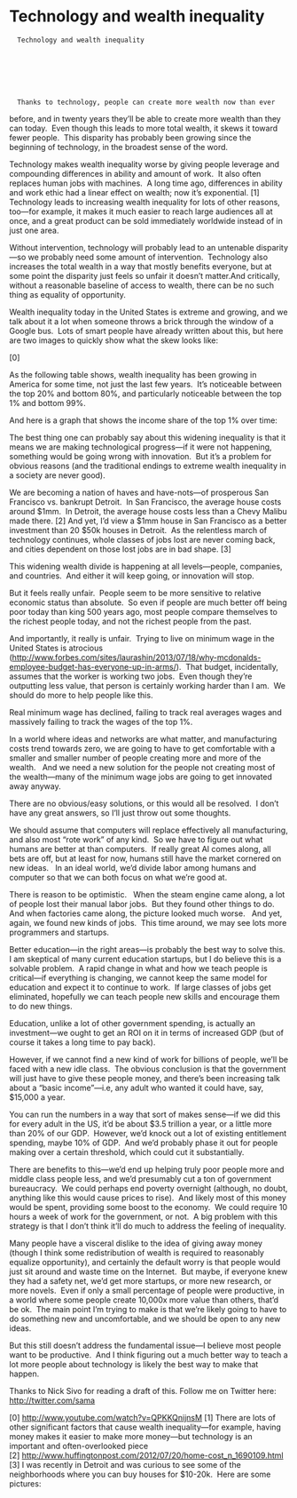 # Technology and wealth inequality


    
  
    

    
      Technology and wealth inequality

      
    
  

  
    
      Thanks to technology, people can create more wealth now than ever
before, and in twenty years they’ll be able to create more wealth than they can
today.  Even though this leads to more
total wealth, it skews it toward fewer people. 
This disparity has probably been growing since the beginning of
technology, in the broadest sense of the word.

Technology makes wealth inequality worse by giving people leverage and
compounding differences in ability and amount of work.  It also often replaces human jobs with machines.  A long time ago, differences in ability and
work ethic had a linear effect on wealth; now it’s exponential. [1] Technology
leads to increasing wealth inequality for lots of other reasons, too—for
example, it makes it much easier to reach large audiences all at once, and a
great product can be sold immediately worldwide instead of in just one area.

Without intervention, technology will probably lead to an untenable
disparity—so we probably need some amount of intervention.  Technology also increases the total wealth in
a way that mostly benefits everyone, but at some point the disparity just feels
so unfair it doesn’t matter.And critically, without a reasonable baseline of access to wealth, there can be no such thing as equality of opportunity.

Wealth inequality today in the United States is extreme and growing,
and we talk about it a lot when someone throws a brick through the window of a
Google bus.  Lots of smart people have
already written about this, but here are two images to quickly show what the
skew looks like:         
          
                    
          
        

          
          
        

        
          
                    
          
        

          
          
        


[0]

As the following table shows, wealth inequality has been growing in America for some time, not just the last few years.  It’s noticeable between the top 20% and bottom 80%, and particularly noticeable between the top 1% and bottom 99%.
        
          
                    
          
        

          
          
        


And here is a graph that shows the income share of the top 1% over
time:        
          
                    
          
        

          
          
        


The best thing one can probably say about this widening inequality is
that it means we are making technological progress—if it were not happening,
something would be going wrong with innovation. 
But it’s a problem for obvious reasons (and the traditional endings to
extreme wealth inequality in a society are never good).

We are becoming a nation of haves and have-nots—of prosperous San
Francisco vs. bankrupt Detroit.  In San
Francisco, the average house costs around $1mm.  In Detroit, the average house costs less than
a Chevy Malibu made there. [2] And yet, I’d view a $1mm house in San Francisco
as a better investment than 20 $50k houses in Detroit.  As the relentless march of technology
continues, whole classes of jobs lost are never coming back, and cities
dependent on those lost jobs are in bad shape. [3]

This widening wealth divide is happening at all levels—people,
companies, and countries.  And either it
will keep going, or innovation will stop.

But it feels really unfair. 
People seem to be more sensitive to relative economic status than
absolute.  So even if people are much
better off being poor today than king 500 years ago, most people compare
themselves to the richest people today, and not the richest people from the
past.

And importantly, it really is unfair. 
Trying to live on minimum wage in the United States is atrocious (http://www.forbes.com/sites/laurashin/2013/07/18/why-mcdonalds-employee-budget-has-everyone-up-in-arms/).  That budget, incidentally, assumes that the
worker is working two jobs.  Even though they’re
outputting less value, that person is certainly working harder than I am.  We should do more to help people like this.

Real minimum wage has declined, failing to track real averages wages
and massively failing to track the wages of the top 1%.

        
          
                    
          
        

          
          
        


In a world where ideas and networks are what matter, and manufacturing
costs trend towards zero, we are going to have to get comfortable with a smaller
and smaller number of people creating more and more of the wealth.   And we need a new solution for the people
not creating most of the wealth—many of the minimum wage jobs are going to get
innovated away anyway.

There are no obvious/easy solutions, or this would all be
resolved.  I don’t have any great
answers, so I’ll just throw out some thoughts.

We should assume that computers will replace effectively all
manufacturing, and also most “rote work” of any kind.  So we have to figure out what humans are
better at than computers.  If really
great AI comes along, all bets are off, but at least for now, humans still have
the market cornered on new ideas.   In an
ideal world, we’d divide labor among humans and computer so that we can both
focus on what we’re good at. 

There is reason to be optimistic.   When the steam engine came along, a lot of
people lost their manual labor jobs.  But
they found other things to do.  And when
factories came along, the picture looked much worse.   And yet, again, we found new kinds of jobs.  This time around, we may see lots more
programmers and startups.

Better education—in the right areas—is probably the best way to solve this.  I am skeptical of many current education
startups, but I do believe this is a solvable problem.  A rapid change in what and how we teach
people is critical—if everything is changing, we cannot keep the same model for
education and expect it to continue to work. 
If large classes of jobs get eliminated, hopefully we can teach people
new skills and encourage them to do new things. 

Education, unlike a lot of other government spending, is actually an
investment—we ought to get an ROI on it in terms of increased GDP (but of
course it takes a long time to pay back). 

However, if we cannot find a new kind of work for billions of people,
we’ll be faced with a new idle class.  The
obvious conclusion is that the government will just have to give these people
money, and there’s been increasing talk about a “basic income”—i.e, any adult
who wanted it could have, say, $15,000 a year.

You can run the numbers in a way that sort of makes sense—if we did
this for every adult in the US, it’d be about $3.5 trillion a year, or a little
more than 20% of our GDP.  However, we’d
knock out a lot of existing entitlement spending, maybe 10% of GDP.  And we’d probably phase it out for people
making over a certain threshold, which could cut it substantially. 

There are benefits to this—we’d end up helping truly poor people more
and middle class people less, and we’d presumably cut a ton of government
bureaucracy.  We could perhaps end
poverty overnight (although, no doubt, anything like this would cause prices to
rise).  And likely most of this money
would be spent, providing some boost to the economy.  We could require 10 hours a week of work for
the government, or not.  A big problem
with this strategy is that I don’t think it’ll do much to address the feeling
of inequality.

Many people have a visceral dislike to the idea of giving away money
(though I think some redistribution of wealth is required to reasonably
equalize opportunity), and certainly the default worry is that people would
just sit around and waste time on the Internet. 
But maybe, if everyone knew they had a safety net, we’d get more
startups, or more new research, or more novels. 
Even if only a small percentage of people were productive, in a world
where some people create 10,000x more value than others, that’d be ok.  The main point I’m trying to make is that
we’re likely going to have to do something new and uncomfortable, and we should
be open to any new ideas.

But this still doesn’t address the fundamental issue—I believe most
people want to be productive.  And I
think figuring out a much better way to teach a lot more people about
technology is likely the best way to make that happen.


Thanks to Nick Sivo for reading a draft of this.
Follow me on Twitter here: http://twitter.com/sama

[0] http://www.youtube.com/watch?v=QPKKQnijnsM
[1] There are lots of other significant factors that cause wealth inequality—for example, having money makes it easier to make more money—but technology is an important and often-overlooked piece
[2] http://www.huffingtonpost.com/2012/07/20/home-cost_n_1690109.html
[3] I was recently in Detroit and was curious to see some of the neighborhoods where you can buy houses for $10-20k.  Here are some pictures:

        
          
                    
          
        

          
          
        
        
          
                    
          
        

          
          
        


 


    
  


  
